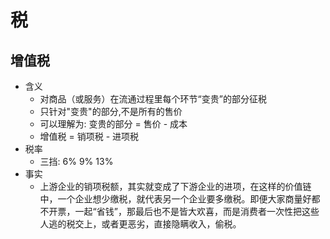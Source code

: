 # 税

## 增值税
- 含义
  - 对商品（或服务）在流通过程里每个环节“变贵”的部分征税
  - 只针对"变贵"的部分,不是所有的售价
  - 可以理解为: 变贵的部分 = 售价 - 成本
  - 增值税 = 销项税 - 进项税
- 税率
  - 三挡: 6% 9% 13%
- 事实
  - 上游企业的销项税额，其实就变成了下游企业的进项，在这样的价值链中，一个企业想少缴税，就代表另一个企业要多缴税。即便大家商量好都不开票，一起“省钱”，那最后也不是皆大欢喜，而是消费者一次性把这些人逃的税交上，或者更恶劣，直接隐瞒收入，偷税。

